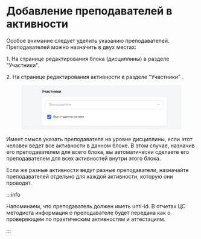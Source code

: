 # Добавление преподавателей в активности

Особое внимание следует уделить указанию преподавателей. Преподавателей можно назначить в двух местах:

1\. На странице редактирования блока (дисциплины) в разделе "Участники".

2\. На странице редактирования активности в разделе "Участники" .

<figure><img src="../.gitbook/assets/image (70).png" alt=""><figcaption></figcaption></figure>

Имеет смысл указать преподавателя на уровне дисциплины, если этот человек ведет все активности в данном блоке. В этом случае, назначив его преподавателем для всего блока, вы автоматически сделаете его преподавателем для всех активностей внутри этого блока.

Если же разные активности ведут разные преподаватели, назначайте преподавателей отдельно для каждой активности, которую они проводят.

:::info

Напоминаем, что преподаватель должен иметь unti-id. В отчетах ЦС методиста информация о преподавателе будет передана как о проверяющем по практическим активностям и аттестациям.

:::
